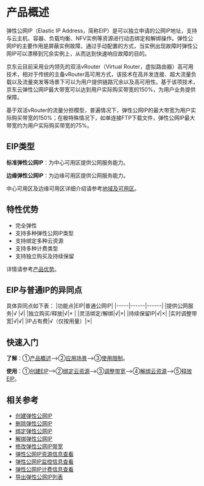 # 产品概述

弹性公网IP（Elastic IP Address，简称EIP）是可以独立申请的公网IP地址，支持与云主机、容器、负载均衡、NFV实例等资源进行动态绑定和解绑操作。弹性公网IP的主要作用是屏蔽实例故障，通过手动配置的方式，当实例出现故障时弹性公网IP可以漂移到冗余实例上，从而达到快速响应故障的目的。

京东云目前采用业内领先的双活vRouter（Virtual Router，虚拟路由器）高可用技术，相对于传统的主备vRouter高可用方式，该技术在高并发连接、超大流量负载以及流量突发等场景下可以为用户提供链路冗余以及高可用性。基于该项技术，京东云弹性公网IP最大带宽可以达到用户实际购买带宽的150%，为用户业务提供保障。

基于双活vRouter的流量分担模型，普遍情况下，弹性公网IP的最大带宽为用户实际购买带宽的150%；在极特殊情况下，如单连接FTP下载文件，弹性公网IP最大带宽约为用户实际购买带宽的75%。
## EIP类型
**标准弹性公网IP**：为中心可用区提供公网服务能力。

**边缘弹性公网IP**：为边缘可用区提供公网服务能力。

中心可用区及边缘可用区详细介绍请参考[地域及可用区]()。

## 特性优势
* 完全弹性
* 支持多种弹性公网IP类型
* 支持绑定多种云资源
* 支持多种计费类型
* 支持独立购买及持续保留

详情请参考[产品优势](https://docs.jdcloud.com/cn/elastic-ip/benefits)。
## EIP与普通IP的异同点
具体异同点如下表：
|功能点|EIP|普通公网IP|
|-----|------|------|
|提供公网服务|√	|√|
|独立购买/释放|√|× |
|灵活绑定/解绑|√|×|
|持续保留IP|√|×|
|实时调整带宽|√|√|
|IP占有费|√（仅按用量）|×|



## 快速入门
**了解**：①[产品概述](https://docs.jdcloud.com/cn/elastic-ip/product-overview)——>②[应用场景](https://docs.jdcloud.com/cn/elastic-ip/application-scenarios)——>③[使用限制](https://docs.jdcloud.com/cn/elastic-ip/restrictions)。

**使用**：①[创建EIP]()——>②[绑定云资源]()——>③[调整带宽]()——>④[解绑云资源]()——>⑤[释放EIP]()。

## 相关参考

- [创建弹性公网IP](../Operation-Guide/Elastic-IP-Management/Create-Elastic-IP.md)
- [删除弹性公网IP](../Operation-Guide/Elastic-IP-Management/Delete-Elastic-IP.md)
- [绑定弹性公网IP](../Operation-Guide/Elastic-IP-Management/Associate-Elastic-IP.md)
- [解绑弹性公网IP](../Operation-Guide/Elastic-IP-Management/Disassociate-Elastic-IP.md)
- [修改弹性公网IP带宽](../Operation-Guide/Elastic-IP-Management/Modify-Elastic-IP.md)
- [弹性公网IP资源信息查看](../Operation-Guide/View-Elastic-IP-Detail/View-Elastic-IP-Detail.md)
- [弹性公网IP监控信息查看](../Operation-Guide/View-Elastic-IP-Monitoring/View-Elastic-IP-Monitoring.md)
- [弹性公网IP计费信息查看](../Operation-Guide/View-Elastic-IP-Billing/View-Elastic-IP-Billing.md)
- [导出弹性公网IP列表](../Operation-Guide/Export-Elastic-IP-List/Export-Elastic-IP-List.md)

